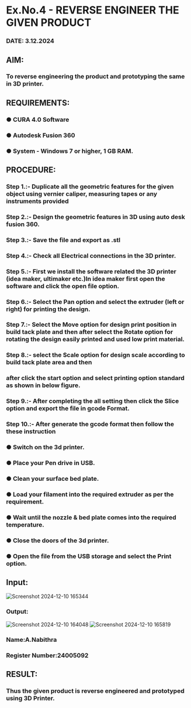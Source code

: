 # Ex.No.4 - REVERSE ENGINEER THE GIVEN PRODUCT

### DATE: 3.12.2024

## AIM: 
### To reverse engineering the product and prototyping the same in 3D printer.

## REQUIREMENTS:
### ●	CURA 4.0 Software
### ●	 Autodesk Fusion 360
### ●	 System - Windows 7 or higher, 1 GB RAM.

## PROCEDURE:
### Step 1.:- Duplicate all the geometric features for the given object using vernier caliper, measuring tapes or any instruments provided
### Step 2.:- Design the geometric features in 3D using auto desk fusion 360.
### Step 3.:- Save the file and export as .stl
### Step 4.:- Check all Electrical connections in the 3D printer.
### Step 5.:- First we install the software related the 3D printer (idea maker, ultimaker etc.)In idea maker first open the software and click the open file option.
### Step 6.:- Select the Pan option and select the extruder (left or right) for printing the design.
### Step 7.:- Select the Move option for design print position in build tack plate and then after select the Rotate option for rotating the design easily printed and used low print material.
### Step 8.:- select the Scale option for design scale according to build tack plate area and then
### after click the start option and select printing option standard as shown in below figure.
### Step 9.:- After completing the all setting then click the Slice option and export the file in gcode Format.
### Step 10.:- After generate the gcode format then follow the these instruction 
  ###   ●	Switch on the 3d printer.
  ###   ●	Place your Pen drive in USB.
  ###   ●	Clean your surface bed plate.
  ###   ●	Load your filament into the required extruder as per the requirement.
  ###   ●	Wait until the nozzle & bed plate comes into the required temperature.
  ###   ●	Close the doors of the 3d printer.
  ###   ●	Open the file from the USB storage and select the Print option.

## Input:
![Screenshot 2024-12-10 165344](https://github.com/user-attachments/assets/f29be99f-f8f9-4bf6-81e6-6c2da424e664)

### Output:
![Screenshot 2024-12-10 164048](https://github.com/user-attachments/assets/a5b47593-a36e-474c-a1ea-f06cdc6699d7)
![Screenshot 2024-12-10 165819](https://github.com/user-attachments/assets/9ead60b2-4662-4fe7-92d1-c545bb7d3a3c)

### Name:A.Nabithra
### Register Number:24005092

## RESULT:
###   Thus the given product is reverse engineered and prototyped using 3D Printer.
